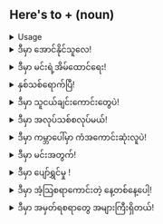 ## Here's to + (noun)

<details>
<summary>Usage</summary>
'Here's to' is used in a way of celebrating or identifying a person, place, or thing of significance. It is usually said while toasting someone at dinner, or signaling to someone or something after an event.
'Here's to' သည် လူတစ်ဦး၊ နေရာ သို့မဟုတ် အရေးပါအရာရောက်မှုကို ဂုဏ်ပြုခြင်း သို့မဟုတ် ခွဲခြားသတ်မှတ်ခြင်းအတွက် အသုံးပြုသည်။ ညစာစားပွဲတွင် တစ်စုံတစ်ဦးကို ကြော်နေစဉ် သို့မဟုတ် တစ်စုံတစ်ဦးအား အချက်ပြခြင်း သို့မဟုတ် ပွဲတစ်ခုအပြီးတွင် တစ်စုံတစ်ဦးအား အချက်ပြနေစဉ်တွင် ၎င်းကို ပြောဆိုလေ့ရှိသည်။
</details>

<details>
<summary>ဒီမှာ အောင်နိုင်သူလေ!</summary>
"Here's to the winner!"
</details>
<details>
<summary>ဒီမှာ မင်းရဲ့အိမ်ထောင်ရေး!</summary>

"Here's to your marriage!"
</details>
<details>
<summary>နှစ်သစ်ရောက်ပြီ!</summary>

"Here's to the New Year!"
</details>
<details>
<summary>ဒီမှာ သူငယ်ချင်းကောင်းတွေပဲ!</summary>

"Here's to great friends!"
</details>
<details>
<summary>ဒီမှာ အလုပ်သစ်စလုပ်မယ်!</summary>

"Here's to starting a new job!"
</details>
<details>
<summary>ဒီမှာ ကမ္ဘာပေါ်မှာ ကံအကောင်းဆုံးလူပဲ!</summary>

"Here is to the luckiest guy in the world!"
</details>
<details>
<summary>ဒီမှာ မင်းအတွက်!</summary>

"Here is to you!"
</details>
<details>
<summary>ဒီမှာ ပျော်ရွှင်မှု !</summary>

"Here is to happiness!"
</details>
<details>
<summary>ဒီမှာ အံ့သြစရာကောင်းတဲ့ နေ့တစ်နေ့ပေါ့!</summary>

"Here is to a wonderful day!"
</details>
<details>
<summary>ဒီမှာ အမှတ်ရစရာတွေ အများကြီးရှိတယ်!</summary>

"Here is to great memories!"
</details>